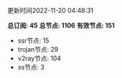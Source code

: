 更新时间2022-11-20 04:48:31

**总订阅: 45**
**总节点: 1106**
**有效节点: 151**
- ssr节点: 15
- trojan节点: 29
- v2ray节点: 104
- ss节点: 3
